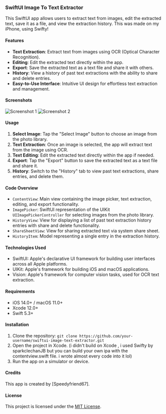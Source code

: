 ### SwiftUI Image To Text Extractor

This SwiftUI app allows users to extract text from images, edit the extracted text, save it as a file, and view the extraction history.
This was made on my iPhone, using Swifty!

#### Features

- **Text Extraction**: Extract text from images using OCR (Optical Character Recognition).
- **Editing**: Edit the extracted text directly within the app.
- **Export**: Save the extracted text as a text file and share it with others.
- **History**: View a history of past text extractions with the ability to share and delete entries.
- **Easy-to-Use Interface**: Intuitive UI design for effortless text extraction and management.

#### Screenshots

![Screenshot 1](Screenshots/screenshot1.png) ![Screenshot 2](Screenshots/screenshot2.png)

#### Usage

1. **Select Image**: Tap the "Select Image" button to choose an image from the photo library.
2. **Text Extraction**: Once an image is selected, the app will extract text from the image using OCR.
3. **Text Editing**: Edit the extracted text directly within the app if needed.
4. **Export**: Tap the "Export" button to save the extracted text as a text file and share it.
5. **History**: Switch to the "History" tab to view past text extractions, share entries, and delete them.

#### Code Overview

- `ContentView`: Main view containing the image picker, text extraction, editing, and export functionality.
- `ImagePicker`: SwiftUI representation of the UIKit `UIImagePickerController` for selecting images from the photo library.
- `HistoryView`: View for displaying a list of past text extraction history entries with share and delete functionality.
- `ShareSheetView`: View for sharing extracted text via system share sheet.
- `HistoryItem`: Model representing a single entry in the extraction history.

#### Technologies Used

- SwiftUI: Apple's declarative UI framework for building user interfaces across all Apple platforms.
- UIKit: Apple's framework for building iOS and macOS applications.
- Vision: Apple's framework for computer vision tasks, used for OCR text extraction.

#### Requirements

- iOS 14.0+ / macOS 11.0+
- Xcode 12.0+
- Swift 5.3+

#### Installation

1. Clone the repository: `git clone https://github.com/your-username/swiftui-image-text-extractor.git`
2. Open the project in Xcode. (i didn't build on Xcode , i used Swifty by sparkclechanJB but you can build your own ipa with the contentview.swift file. i wrote almost every code into it lol)
3. Run the app on a simulator or device.

#### Credits

This app is created by [Speedyfriend67].

#### License

This project is licensed under the [MIT License](LICENSE).
